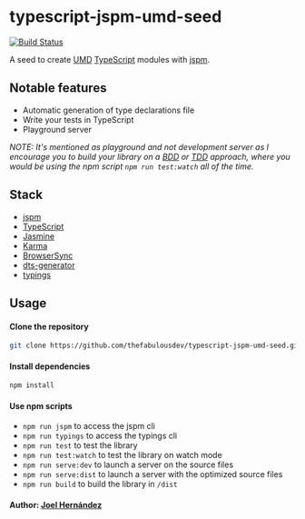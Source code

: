 # typescript-jspm-umd-seed
[![Build Status](https://travis-ci.org/thefabulousdev/typescript-jspm-umd-seed.svg?branch=master)](https://travis-ci.org/thefabulousdev/typescript-jspm-umd-seed)

A seed to create [UMD](https://github.com/umdjs/umd) [TypeScript](https://www.typescriptlang.org/) modules with [jspm](http://jspm.io/).

## Notable features

* Automatic generation of type declarations file
* Write your tests in TypeScript
* Playground server

*NOTE: It's mentioned as playground and not development server as I encourage you to build your library on a [BDD](https://en.wikipedia.org/wiki/Behavior-driven_development) or [TDD](https://en.wikipedia.org/wiki/Test-driven_development) approach, where you would be using the npm script `npm run test:watch` all of the time.*

## Stack

* [jspm](http://jspm.io/)
* [TypeScript](https://www.typescriptlang.org/)
* [Jasmine](https://jasmine.github.io/)
* [Karma](https://karma-runner.github.io)
* [BrowserSync](https://www.browsersync.io/)
* [dts-generator](https://github.com/SitePen/dts-generator)
* [typings](https://github.com/typings/typings)

## Usage

#### Clone the repository

``` sh
git clone https://github.com/thefabulousdev/typescript-jspm-umd-seed.git
```

#### Install dependencies

``` sh
npm install
```

#### Use npm scripts

* `npm run jspm` to access the jspm cli
* `npm run typings` to access the typings cli
* `npm run test` to test the library
* `npm run test:watch` to test the library on watch mode
* `npm run serve:dev` to launch a server on the source files
* `npm run serve:dist` to launch a server with the optimized source files
* `npm run build` to build the library in `/dist`

#### Author: [Joel Hernández](https://github.com/thefabulousdev)

